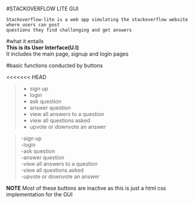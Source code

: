#STACKOVERFLOW LITE GUI

```
Stackoverflow-lite is a web app simulating the stackoverflow website where users can post
questions they find challenging and get answers
```

#what it entails  
**This is its User Interface(U.I)**  
It includes the main page, signup and login pages

#basic functions conducted by buttons

<<<<<<< HEAD

> - sign up
> - login
> - ask question
> - answer question
> - view all answers to a question
> - view all questions asked
> - upvote or downvote an answer

> -sign up  
  -login  
  -ask question  
  -answer question  
  -view all answers to a question  
  -view all questions asked  
  -upvote or downvote an answer  

**NOTE**
Most of these buttons are inactive as this is just a html css  
 implementation for the GUI
